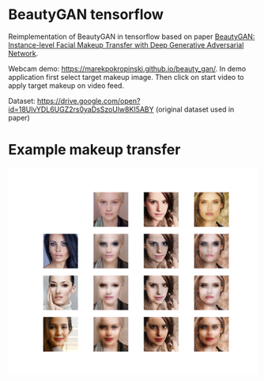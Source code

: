 # BeautyGAN tensorflow

Reimplementation of BeautyGAN in tensorflow based on paper [BeautyGAN: Instance-level Facial Makeup Transfer with Deep Generative Adversarial Network](http://colalab.org/media/paper/BeautyGAN-camera-ready.pdf).

Webcam demo: https://marekpokropinski.github.io/beauty_gan/.
In demo application first select target makeup image. Then click on start video to apply target makeup on video feed.

Dataset: https://drive.google.com/open?id=18UlvYDL6UGZ2rs0yaDsSzoUlw8KI5ABY (original dataset used in paper)

# Example makeup transfer

<img src="example.png" width=600px/>